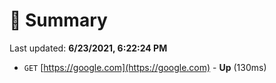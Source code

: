 # 📖 Summary
Last updated: **6/23/2021, 6:22:24 PM**

- `GET` [https://google.com](https://google.com) - **Up** (130ms)
